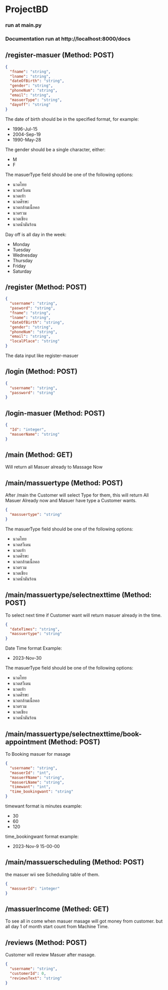 # ProjectBD


### run at main.py

### Documentation run at http://localhost:8000/docs


## /register-masuer (Method: POST)


```JSON
{
  "fname": "string",
  "lname": "string",
  "dateOfBirth": "string",
  "gender": "string",
  "phoneNum": "string",
  "email": "string",
  "masuerType": "string",
  "dayoff": "string"
}
```
The date of birth should be in the specified format, for example:

- 1996-Jul-15
- 2004-Sep-19
- 1990-May-28

The gender should be a single character, either:

- M
- F


The masuerType field should be one of the following options:

- นวดไทย
- นวดสวีเดน
- นวดเท้า
- นวดศีรษะ
- นวดกล้ามเนื้อคอ
- นวดรวม
- นวดเชียง
- นวดน้ำมันร้อน

Day off is all day in the week:

- Monday
- Tuesday
- Wednesday
- Thursday
- Friday
- Saturday


## /register (Method: POST)

```JSON
{
  "username": "string",
  "pasword": "string",
  "fname": "string",
  "lname": "string",
  "dateOfBirth": "string",
  "gender": "string",
  "phoneNum": "string",
  "email": "string",
  "localPlace": "string"
}
```
The data input like register-masuer


## /login (Method: POST)
```JSON
{
  "username": "string",
  "password": "string"
}
```

## /login-masuer (Method: POST)
```JSON
{
  "Id": "integer",
  "masuerName": "string"
}
```

## /main (Method: GET)
Will return all Masuer already to Massage Now

## /main/massuertype (Method: POST)
After /main the Customer will select Type for them, this will return All Masuer Already now and Masuer have type a Customer wants.
```JSON
{
  "massuertype": "string"
}
```
The masuerType field should be one of the following options:

- นวดไทย
- นวดสวีเดน
- นวดเท้า
- นวดศีรษะ
- นวดกล้ามเนื้อคอ
- นวดรวม
- นวดเชียง
- นวดน้ำมันร้อน

## /main/massuertype/selectnexttime (Method: POST)
To select next time if Customer want will return masuer already in the time.
```JSON
{
  "dateTimes": "string",
  "massuertype": "string"
}
```
Date Time format Example: 
- 2023-Nov-30

The masuerType field should be one of the following options:

- นวดไทย
- นวดสวีเดน
- นวดเท้า
- นวดศีรษะ
- นวดกล้ามเนื้อคอ
- นวดรวม
- นวดเชียง
- นวดน้ำมันร้อน

## /main/massuertype/selectnexttime/book-appointment (Method: POST)
To Booking masuer for masage  
```JSON
{
  "username": "string",
  "masuerId": "int",
  "masuerFName": "string",
  "masuerLName": "string",
  "timewant": "int",
  "time_bookingwant": "string"
}
```
timewant format is minutes example:
- 30
- 60
- 120

time_bookingwant format example:
- 2023-Nov-9 15-00-00

## /main/massuerscheduling (Method: POST)
the masuer wii see Scheduling table of them.
```JSON
{
  "massuerId": "integer"
}
```

## /massuerIncome (Methed: GET)
To see all in come when masuer masage will got money from customer. but all day 1 of month start count from Machine Time.


## /reviews (Method: POST)
Customer will review Masuer after masage.
```JSON
{
  "username": "string",
  "customerId": 0,
  "reviewsText": "string"
}
```
